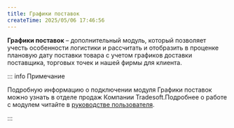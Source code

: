 ```yaml
---
title: Графики поставок
createTime: 2025/05/06 17:46:56
---
```

**Графики поставок** – дополнительный модуль, который позволяет учесть особенности логистики и рассчитать и отобразить в проценке плановую дату поставки товара с учетом графиков доставки поставщика, торговых точек и нашей фирмы для клиента.

::: info Примечание

Подробную информацию о подключении модуля Графики поставок можно узнать в отделе продаж Компании Tradesoft.Подробнее о работе с модулем читайте в [руководстве пользователя](https://product-doc.tradesoft.ru/ai/delivery_schedule/index.htm).

:::